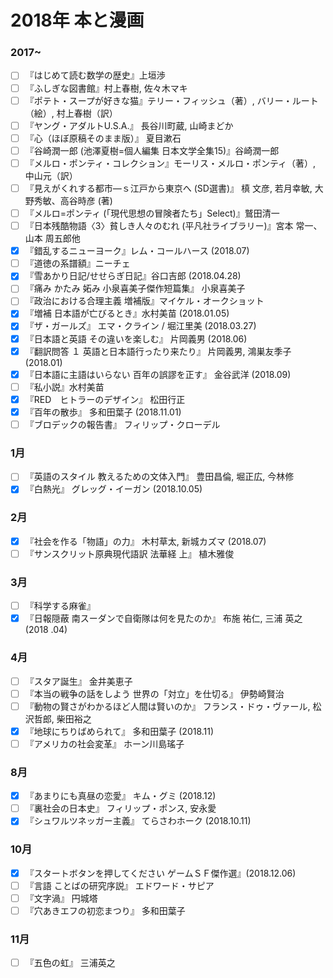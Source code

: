 #  2018年 本と漫画

### 2017~
- [ ] 『はじめて読む数学の歴史』上垣渉
- [ ] 『ふしぎな図書館』村上春樹, 佐々木マキ
- [ ] 『ポテト・スープが好きな猫』テリー・フィッシュ（著）, バリー・ルート（絵）, 村上春樹（訳）
- [ ] 『ヤング・アダルトU.S.A.』 長谷川町蔵, 山崎まどか
- [ ] 『心（ほぼ原稿そのまま版）』 夏目漱石
- [ ] 『谷崎潤一郎 (池澤夏樹=個人編集 日本文学全集15)』谷崎潤一郎
- [ ] 『メルロ・ポンティ・コレクション』モーリス・メルロ・ポンティ（著）, 中山元（訳）
- [ ] 『見えがくれする都市―ｓ江戸から東京へ (SD選書)』 槙 文彦, 若月幸敏, 大野秀敏、高谷時彦 (著)
- [ ] 『メルロ=ポンティ (「現代思想の冒険者たち」Select)』鷲田清一
- [ ] 『日本残酷物語〈3〉貧しき人々のむれ (平凡社ライブラリー)』宮本 常一、 山本 周五郎他
- [x] 『錯乱するニューヨーク』レム・コールハース (2018.07)
- [ ] 『道徳の系譜額』ニーチェ
- [x] 『雪あかり日記/せせらぎ日記』谷口吉郎 (2018.04.28)
- [ ] 『痛み かたみ 妬み 小泉喜美子傑作短篇集』 小泉喜美子
- [ ] 『政治における合理主義 増補版』マイケル・オークショット
- [x] 『増補 日本語が亡びるとき』水村美苗 (2018.01.05)
- [x] 『ザ・ガールズ』 エマ・クライン / 堀江里美 (2018.03.27)
- [x] 『日本語と英語 その違いを楽しむ』 片岡義男 (2018.06)
- [x] 『翻訳問答 １ 英語と日本語行ったり来たり』 片岡義男, 鴻巣友季子 (2018.01)
- [x] 『日本語に主語はいらない 百年の誤謬を正す』 金谷武洋 (2018.09)
- [ ] 『私小説』水村美苗
- [x] 『RED　ヒトラーのデザイン』 松田行正
- [x] 『百年の散歩』 多和田葉子 (2018.11.01)
- [ ] 『ブロデックの報告書』 フィリップ・クローデル

### 1月
- [ ] 『英語のスタイル 教えるための文体入門』 豊田昌倫, 堀正広, 今林修
- [x] 『白熱光』 グレッグ・イーガン (2018.10.05)

### 2月
- [x] 『社会を作る「物語」の力』 木村草太, 新城カズマ (2018.07)
- [ ] 『サンスクリット原典現代語訳 法華経 上』 植木雅俊

### 3月
- [ ] 『科学する麻雀』
- [x] 『日報隠蔽 南スーダンで自衛隊は何を見たのか』 布施 祐仁, 三浦 英之 (2018 .04)

### 4月
- [ ] 『スタア誕生』 金井美恵子
- [ ] 『本当の戦争の話をしよう 世界の「対立」を仕切る』 伊勢崎賢治
- [ ] 『動物の賢さがわかるほど人間は賢いのか』 フランス・ドゥ・ヴァール, 松沢哲郎, 柴田裕之
- [x] 『地球にちりばめられて』 多和田葉子 (2018.11)
- [ ] 『アメリカの社会変革』 ホーン川島瑤子

### 8月
- [x] 『あまりにも真昼の恋愛』 キム・グミ (2018.12)
- [ ] 『裏社会の日本史』 フィリップ・ポンス, 安永愛
- [x] 『シュワルツネッガー主義』 てらさわホーク  (2018.10.11)

### 10月
- [x] 『スタートボタンを押してください ゲームＳＦ傑作選』(2018.12.06)
- [ ] 『言語 ことばの研究序説』 エドワード・サピア
- [ ] 『文字渦』 円城塔
- [ ] 『穴あきエフの初恋まつり』 多和田葉子

### 11月
- [ ] 『五色の虹』 三浦英之
